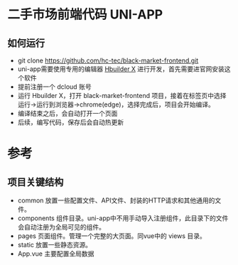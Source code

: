 # 二手市场前端代码 UNI-APP

## 如何运行
* git clone https://github.com/hc-tec/black-market-frontend.git
* uni-app需要使用专用的编辑器 [Hbuilder X](https://www.dcloud.io/hbuilderx.html) 进行开发，首先需要进官网安装这个软件
* 提前注册一个 dcloud 账号
* 运行 Hbuilder X，打开 black-market-frontend 项目，接着在标签页中选择运行->运行到浏览器->chrome(edge)，选择完成后，项目会开始编译。
* 编译结束之后，会自动打开一个页面
* 后续，编写代码，保存后会自动热更新

# 参考
## 项目关键结构

* common 放置一些配置文件、API文件、封装的HTTP请求和其他通用的文件。
* components 组件目录。uni-app中不用手动导入注册组件，此目录下的文件会自动注册为全局可见的组件。
* pages 页面组件。管理一个完整的大页面。同vue中的 views 目录。
* static 放置一些静态资源。
* App.vue 主要配置全局数据





